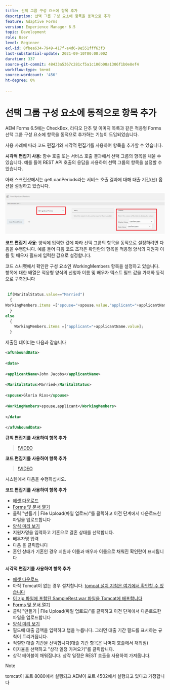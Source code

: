 ```yaml
---
title: 선택 그룹 구성 요소에 항목 추가
description: 선택 그룹 구성 요소에 항목을 동적으로 추가
feature: Adaptive Forms
version: Experience Manager 6.5
topic: Development
role: User
level: Beginner
exl-id: 8fbea634-7949-417f-a4d6-9e551fff63f3
last-substantial-update: 2021-09-10T00:00:00Z
duration: 337
source-git-commit: 48433a5367c281cf5a1c106b08a1306f1b0e8ef4
workflow-type: tm+mt
source-wordcount: '456'
ht-degree: 0%

---
```


# 선택 그룹 구성 요소에 동적으로 항목 추가

AEM Forms 6.5에는 CheckBox, 라디오 단추 및 이미지 목록과 같은 적응형 Forms 선택 그룹 구성 요소에 항목을 동적으로 추가하는 기능이 도입되었습니다.


사용 사례에 따라 코드 편집기와 시각적 편집기를 사용하여 항목을 추가할 수 있습니다.

**시각적 편집기 사용:** 함수 호출 또는 서비스 호출 결과에서 선택 그룹의 항목을 채울 수 있습니다. 예를 들어 REST API 호출의 응답을 사용하여 선택 그룹의 항목을 설정할 수 있습니다.

아래 스크린샷에서는 getLoanPeriods라는 서비스 호출 결과에 대해 대출 기간(년) 옵션을 설정하고 있습니다.

![규칙 편집기](assets/ruleeditor.png)

**코드 편집기 사용**: 양식에 입력한 값에 따라 선택 그룹의 항목을 동적으로 설정하려면 다음을 수행합니다. 예를 들어 다음 코드 조각은 확인란의 항목을 적응형 양식의 지원자 이름 및 배우자 필드에 입력한 값으로 설정합니다.

코드 스니펫에서 확인란 구성 요소인 WorkingMembers 항목을 설정하고 있습니다. 항목에 대한 배열은 적응형 양식의 신청자 이름 및 배우자 텍스트 필드 값을 가져와 동적으로 구축됩니다

```javascript
 
 if(MaritalStatus.value=="Married")
  {
WorkingMembers.items =["spouse="+spouse.value,"applicant="+applicantName.value];
  }
else
  {
    WorkingMembers.items =["applicant="+applicantName.value];
  }
```

제출된 데이터는 다음과 같습니다

```xml
<afUnboundData>

<data>

<applicantName>John Jacobs</applicantName>

<MaritalStatus>Married</MaritalStatus>

<spouse>Gloria Rios</spouse>

<WorkingMembers>spouse,applicant</WorkingMembers>

</data>

</afUnboundData>
```

**규칙 편집기를 사용하여 항목 추가**

>[!VIDEO](https://video.tv.adobe.com/v/26847?quality=12&learn=on)

**코드 편집기를 사용하여 항목 추가**

>[!VIDEO](https://video.tv.adobe.com/v/26848?quality=12&learn=on)

시스템에서 다음을 수행하십시오.

**코드 편집기를 사용하여 항목 추가**

* [에셋 다운로드](assets/usingthecodeeditor.zip)
* [Forms 및 문서 열기](http://localhost:4502/aem/forms.html/content/dam/formsanddocuments)
* 클릭 &quot;만들기 | File Upload(파일 업로드)&quot;를 클릭하고 이전 단계에서 다운로드한 파일을 업로드합니다
* [양식 미리 보기](http://localhost:4502/content/dam/formsanddocuments/simpleform/jcr:content?wcmmode=disabled)
* 지원자명을 입력하고 기혼으로 결혼 상태를 선택합니다.
* 배우자명 입력
* 다음 을 클릭합니다
* 혼인 상태가 기혼인 경우 지원자 이름과 배우자 이름으로 채워진 확인란이 표시됩니다

**시각적 편집기를 사용하여 항목 추가**

* [에셋 다운로드](assets/usingthevisualeditor.zip)
* 아직 Tomcat이 없는 경우 설치합니다. [tomcat 설치 지침은 여기에서 확인할 수 있습니다](https://experienceleague.adobe.com/docs/experience-manager-learn/forms/ic-print-channel-tutorial/introduction.html)
* [이 zip 파일에 포함된 SampleRest.war 파일을 Tomcat에 배포합니다](assets/sample-rest.zip)
* [Forms 및 문서 열기](http://localhost:4502/aem/forms.html/content/dam/formsanddocuments)
* 클릭 &quot;만들기 | File Upload(파일 업로드)&quot;를 클릭하고 이전 단계에서 다운로드한 파일을 업로드합니다
* [양식 미리 보기](http://localhost:4502/content/dam/formsanddocuments/amortizationschedule/jcr:content?wcmmode=disabled)
* 필드에 대출 금액을 입력하고 탭을 누릅니다. 그러면 대출 기간 필드를 표시하는 규칙이 트리거됩니다.
* 적절한 대출 기간을 선택합니다(대출 기간 항목은 나머지 호출에서 채워짐)
* 이자율을 선택하고 &quot;상각 일정 가져오기&quot;를 클릭합니다.
* 상각 테이블이 채워집니다. 상각 일정은 REST 호출을 사용하여 가져옵니다.

>[!NOTE]
> tomcat이 포트 8080에서 실행되고 AEM이 포트 4502에서 실행되고 있다고 가정합니다
